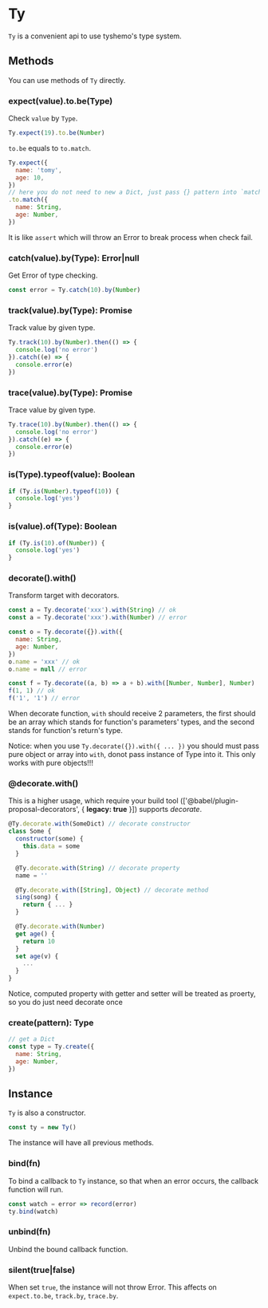 # Ty

`Ty` is a convenient api to use tyshemo's type system.

## Methods

You can use methods of `Ty` directly.

### expect(value).to.be(Type)

Check `value` by `Type`.

```js
Ty.expect(19).to.be(Number)
```

`to.be` equals to `to.match`.

```js
Ty.expect({
  name: 'tomy',
  age: 10,
})
// here you do not need to new a Dict, just pass {} pattern into `match`
.to.match({
  name: String,
  age: Number,
})
```

It is like `assert` which will throw an Error to break process when check fail.

### catch(value).by(Type): Error|null

Get Error of type checking.

```js
const error = Ty.catch(10).by(Number)
```

### track(value).by(Type): Promise

Track value by given type.

```js
Ty.track(10).by(Number).then(() => {
  console.log('no error')
}).catch((e) => {
  console.error(e)
})
```

### trace(value).by(Type): Promise

Trace value by given type.

```js
Ty.trace(10).by(Number).then(() => {
  console.log('no error')
}).catch((e) => {
  console.error(e)
})
```

### is(Type).typeof(value): Boolean

```js
if (Ty.is(Number).typeof(10)) {
  console.log('yes')
}
```

### is(value).of(Type): Boolean

```js
if (Ty.is(10).of(Number)) {
  console.log('yes')
}
```


### decorate().with()

Transform target with decorators.

```js
const a = Ty.decorate('xxx').with(String) // ok
const a = Ty.decorate('xxx').with(Number) // error

const o = Ty.decorate({}).with({
  name: String,
  age: Number,
})
o.name = 'xxx' // ok
o.name = null // error

const f = Ty.decorate((a, b) => a + b).with([Number, Number], Number)
f(1, 1) // ok
f('1', '1') // error
```

When decorate function, `with` should receive 2 parameters, the first should be an array which stands for function's parameters' types, and the second stands for function's return's type.

Notice: when you use `Ty.decorate({}).with({ ... })` you should must pass pure object or array into `with`, donot pass instance of Type into it. This only works with pure objects!!!

### @decorate.with()

This is a higher usage, which require your build tool (['@babel/plugin-proposal-decorators', { **legacy: true** }]) supports *decorate*.

```js
@Ty.decorate.with(SomeDict) // decorate constructor
class Some {
  constructor(some) {
    this.data = some
  }

  @Ty.decorate.with(String) // decorate property
  name = ''

  @Ty.decorate.with([String], Object) // decorate method
  sing(song) {
    return { ... }
  }

  @Ty.decorate.with(Number)
  get age() {
    return 10
  }
  set age(v) {
    ...
  }
}
```

Notice, computed property with getter and setter will be treated as proerty, so you do just need decorate once

### create(pattern): Type

```js
// get a Dict
const type = Ty.create({
  name: String,
  age: Number,
})
```

## Instance

`Ty` is also a constructor.

```js
const ty = new Ty()
```

The instance will have all previous methods.

### bind(fn)

To bind a callback to `Ty` instance, so that when an error occurs, the callback function will run.

```js
const watch = error => record(error)
ty.bind(watch)
```

### unbind(fn)

Unbind the bound callback function.

### silent(true|false)

When set `true`, the instance will not throw Error. This affects on `expect.to.be`, `track.by`, `trace.by`.
